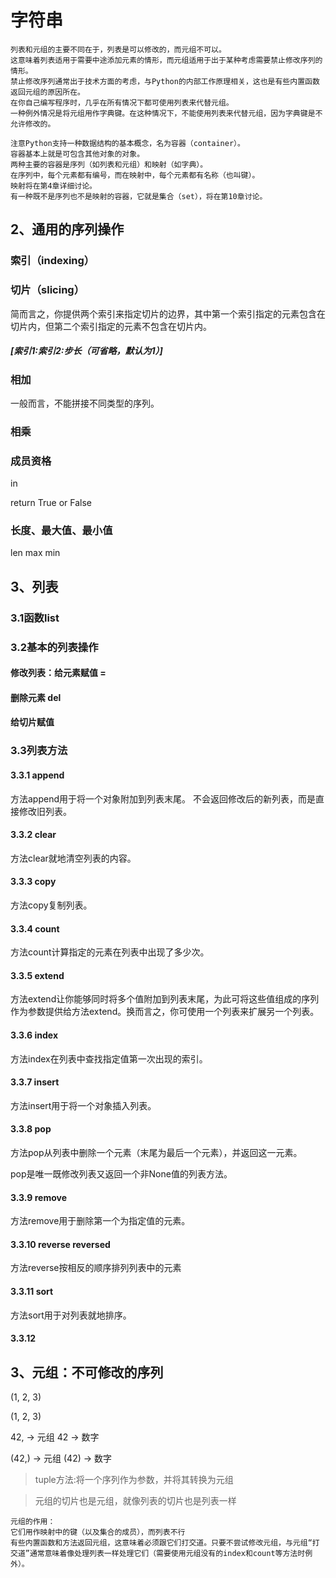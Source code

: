 # 字符串

    列表和元组的主要不同在于，列表是可以修改的，而元组不可以。
    这意味着列表适用于需要中途添加元素的情形，而元组适用于出于某种考虑需要禁止修改序列的情形。
    禁止修改序列通常出于技术方面的考虑，与Python的内部工作原理相关，这也是有些内置函数返回元组的原因所在。
    在你自己编写程序时，几乎在所有情况下都可使用列表来代替元组。
    一种例外情况是将元组用作字典键。在这种情况下，不能使用列表来代替元组，因为字典键是不允许修改的。

    注意Python支持一种数据结构的基本概念，名为容器（container）。
    容器基本上就是可包含其他对象的对象。
    两种主要的容器是序列（如列表和元组）和映射（如字典）。
    在序列中，每个元素都有编号，而在映射中，每个元素都有名称（也叫键）。
    映射将在第4章详细讨论。
    有一种既不是序列也不是映射的容器，它就是集合（set），将在第10章讨论。

## 2、通用的序列操作

### 索引（indexing）



### 切片（slicing）

简而言之，你提供两个索引来指定切片的边界，其中第一个索引指定的元素包含在切片内，但第二个索引指定的元素不包含在切片内。

##### [索引1:索引2:步长（可省略，默认为1）]

### 相加

一般而言，不能拼接不同类型的序列。

### 相乘

### 成员资格

in

return True or False

### 长度、最大值、最小值

len
max
min

## 3、列表

### 3.1函数list

### 3.2基本的列表操作

#### 修改列表：给元素赋值 =

#### 删除元素 del

#### 给切片赋值

### 3.3列表方法

#### 3.3.1 append

方法append用于将一个对象附加到列表末尾。
不会返回修改后的新列表，而是直接修改旧列表。

#### 3.3.2 clear

方法clear就地清空列表的内容。

#### 3.3.3 copy

方法copy复制列表。

#### 3.3.4 count

方法count计算指定的元素在列表中出现了多少次。

#### 3.3.5 extend

方法extend让你能够同时将多个值附加到列表末尾，为此可将这些值组成的序列作为参数提供给方法extend。换而言之，你可使用一个列表来扩展另一个列表。

#### 3.3.6 index

方法index在列表中查找指定值第一次出现的索引。

#### 3.3.7 insert

方法insert用于将一个对象插入列表。

#### 3.3.8 pop

方法pop从列表中删除一个元素（末尾为最后一个元素），并返回这一元素。

pop是唯一既修改列表又返回一个非None值的列表方法。

#### 3.3.9 remove

方法remove用于删除第一个为指定值的元素。

#### 3.3.10 reverse reversed

方法reverse按相反的顺序排列列表中的元素

#### 3.3.11 sort

方法sort用于对列表就地排序。

#### 3.3.12

## 3、元组：不可修改的序列

(1, 2, 3)

(1, 2, 3)

42, -> 元组
42 -> 数字

(42,) -> 元组
(42) -> 数字

>   tuple方法:将一个序列作为参数，并将其转换为元组

>   元组的切片也是元组，就像列表的切片也是列表一样

    元组的作用：
    它们用作映射中的键（以及集合的成员），而列表不行
    有些内置函数和方法返回元组，这意味着必须跟它们打交道。只要不尝试修改元组，与元组“打交道”通常意味着像处理列表一样处理它们（需要使用元组没有的index和count等方法时例外）。

































